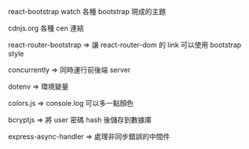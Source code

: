 react-bootstrap watch 各種 bootstrap 現成的主題

cdnjs.org 各種 cen 連結

react-router-bootstrap => 讓 react-router-dom 的 link 可以使用 bootstrap style

concurrently => 同時運行前後端 server

dotenv => 環境變量

colors.js => console.log 可以多一點顏色

bcryptjs => 將 user 密碼 hash 後儲存到數據庫

express-async-handler => 處理非同步錯誤的中間件
